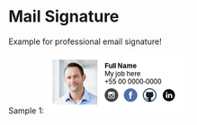 # Mail Signature

Example for professional email signature!

Sample 1:
![Mail Signature 1](https://github.com/Wilfison/mail-signature/raw/master/mail-signature.png)
